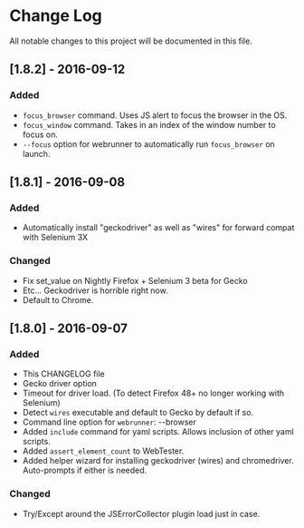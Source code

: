 # Change Log
All notable changes to this project will be documented in this file.

## [1.8.2] - 2016-09-12
### Added
- `focus_browser` command. Uses JS alert to focus the browser in the OS.
- `focus_window` command. Takes in an index of the window number to focus on.
- `--focus` option for webrunner to automatically run `focus_browser` on launch.

## [1.8.1] - 2016-09-08
### Added
- Automatically install "geckodriver" as well as "wires" for forward compat with Selenium 3X

### Changed
- Fix set_value on Nightly Firefox + Selenium 3 beta for Gecko
- Etc... Geckodriver is horrible right now.
- Default to Chrome.


## [1.8.0] - 2016-09-07
### Added
- This CHANGELOG file
- Gecko driver option
- Timeout for driver load. (To detect Firefox 48+ no longer working with Selenium)
- Detect `wires` executable and default to Gecko by default if so.
- Command line option for `webrunner`: --browser
- Added `include` command for yaml scripts. Allows inclusion of other yaml scripts.
- Added `assert_element_count` to WebTester.
- Added helper wizard for installing geckodriver (wires) and chromedriver. Auto-prompts if either is needed.

### Changed
- Try/Except around the JSErrorCollector plugin load just in case.
